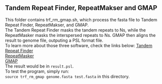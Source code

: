 ## Tandem Repeat Finder, RepeatMakser and GMAP

This folder contains trf_rm_gmap.sh, which process the fasta file to Tandem Repeat Finder, RepeatMakser, and GMAP.  
The Tandem Repeat Finder masks the tandem repeats to Ns, while the RepeatMasker masks the interspersed repeats to Ns. GMAP then aligns the result to genome file, outputing a PSL format file.  
To learn more about those three software, check the links below:
[Tandem Repeat Finder](https://tandem.bu.edu/trf/trf.html)  
[RepeatMasker](http://www.repeatmasker.org/)   
[GMAP](http://research-pub.gene.com/gmap/)  
The result would be in `result.psl`.  
To test the program, simply run:   
`source trf_rm_gmap genome.fasta test.fasta` in this directory.
